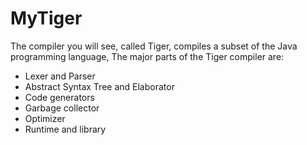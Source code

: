 # MyTiger

The compiler you will see, called Tiger, compiles a subset of the Java programming language, The major parts of the Tiger compiler are:

* Lexer and Parser
* Abstract Syntax Tree and Elaborator
* Code generators
* Garbage collector
* Optimizer
* Runtime and library
